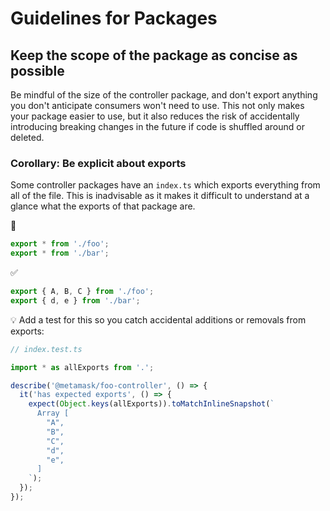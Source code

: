 # Guidelines for Packages

## Keep the scope of the package as concise as possible

Be mindful of the size of the controller package, and don't export anything you don't anticipate consumers won't need to use. This not only makes your package easier to use, but it also reduces the risk of accidentally introducing breaking changes in the future if code is shuffled around or deleted.

### Corollary: Be explicit about exports

Some controller packages have an `index.ts` which exports everything from all of the file. This is inadvisable as it makes it difficult to understand at a glance what the exports of that package are.

🚫

```typescript
export * from './foo';
export * from './bar';
```

✅

```typescript
export { A, B, C } from './foo';
export { d, e } from './bar';
```

💡 Add a test for this so you catch accidental additions or removals from exports:

```typescript
// index.test.ts

import * as allExports from '.';

describe('@metamask/foo-controller', () => {
  it('has expected exports', () => {
    expect(Object.keys(allExports)).toMatchInlineSnapshot(`
      Array [
        "A",
        "B",
        "C",
        "d",
        "e",
      ]
    `);
  });
});
```
